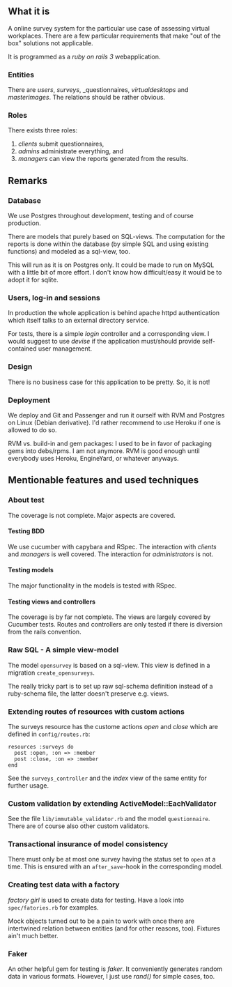 What it is
----------

A online survey system for the particular use case of assessing virtual
workplaces. There are a few particular requirements that make "out 
of the box" solutions not applicable.

It is programmed as a _ruby on rails 3_ webapplication.

### Entities

There are _users_, _surveys_, _questionnaires, _virtualdesktops_
and _masterimages_. The relations should be rather obvious.

### Roles

There exists three roles:

1. _clients_ submit questionnaires,
2. _admins_ administrate everything, and
3. _managers_ can view the reports generated from the results.

Remarks
-------

### Database

We use Postgres throughout development, testing and of course
production. 

There are models that purely based on SQL-views. The computation
for the reports is done within  the database (by simple SQL and
using existing functions) and modeled as a sql-view, too.

This will run as it is on Postgres only. It could be made to run
on MySQL with a little bit of more effort. I don't know how
difficult/easy it would be to adopt it for sqlite.


### Users, log-in and sessions

In production the whole application is behind apache httpd
authentication which itself talks to an external directory service.

For tests, there is a simple _login_ controller and a corresponding
view.  I would suggest to use _devise_ if the application must/should
provide self-contained user management.


### Design

There is no business case for this application to be pretty. So,
it is not!


### Deployment

We deploy and Git and Passenger and run it ourself with RVM and
Postgres on Linux (Debian derivative). I'd rather recommend to use
Heroku if one is allowed to do so.

RVM vs. build-in and gem packages: I used to be in favor of packaging
gems into debs/rpms. I am not anymore. RVM is good enough until
everybody uses Heroku, EngineYard, or whatever anyways.

Mentionable features and used techniques
----------------------------------------

### About test

The coverage is not complete. Major aspects are covered.

#### Testing BDD

We use cucumber with capybara and RSpec. The interaction with
_clients_ and _managers_ is well covered. The interaction for
_administrators_ is not.

#### Testing models

The major functionality in the models is tested with RSpec.

#### Testing views and controllers

The coverage is by far not complete. The views are largely covered
by Cucumber tests. Routes and controllers are only tested if there
is diversion from the rails convention.


### Raw SQL - A simple view-model

The model `opensurvey` is based on a sql-view.  This view is defined
in a migration `create_opensurveys`.

The really tricky part is to set up raw sql-schema definition instead
of a ruby-schema file, the latter doesn't preserve e.g. views.


### Extending routes of resources with custom actions

The surveys resource has the custome actions _open_ and _close_
which are defined in `config/routes.rb`:

    resources :surveys do
      post :open, :on => :member
      post :close, :on => :member
    end

See the `surveys_controller` and the _index_ view of the same entity
for further usage.


### Custom validation by extending ActiveModel::EachValidator

See the file `lib/immutable_validator.rb` and the model `questionnaire`.
There are of course also other custom validators.


### Transactional insurance of model consistency

There must only be at most one survey having the status set to
`open` at a time. This is ensured with an `after_save`-hook in the
corresponding model.


### Creating test data with a factory

_factory girl_ is used to create data for testing.  Have a look
into `spec/fatories.rb` for examples.

Mock objects turned out to be a pain to work with once there are
intertwined relation between entities (and for other reasons, too).
Fixtures ain't much better.


### Faker

An other helpful gem for testing is _faker_. It conveniently generates
random data in various formats. However, I just use _rand()_ for
simple cases, too.
